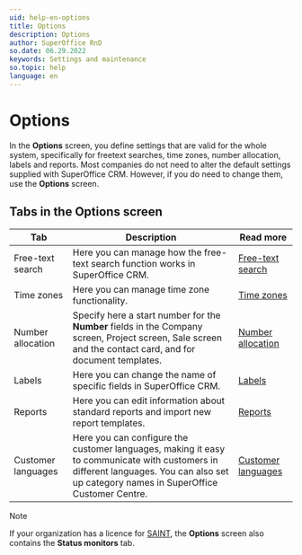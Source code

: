 ```yaml
---
uid: help-en-options
title: Options
description: Options
author: SuperOffice RnD
so.date: 06.29.2022
keywords: Settings and maintenance
so.topic: help
language: en
---
```


# Options

In the **Options** screen, you define settings that are valid for the whole system, specifically for freetext searches, time zones, number allocation, labels and reports. Most companies do not need to alter the default settings supplied with SuperOffice CRM. However, if you do need to change them, use the **Options** screen.

## Tabs in the Options screen

| Tab | Description | Read more |
|---|---|---|
| Free-text search | Here you can manage how the free-text search function works in SuperOffice CRM. | [Free-text search][1] |
| Time zones | Here you can manage time zone functionality. | [Time zones][2] |
| Number allocation | Specify here a start number for the **Number** fields in the Company screen, Project screen, Sale screen and the contact card, and for document templates. | [Number allocation][3] |
| Labels | Here you can change the name of specific fields in SuperOffice CRM. | [Labels][4] |
| Reports | Here you can edit information about standard reports and import new report templates. | [Reports][5] |
| Customer languages | Here you can configure the customer languages, making it easy to communicate with customers in different languages. You can also set up category names in SuperOffice Customer Centre. | [Customer languages][6] |

> [!NOTE]
> If your organization has a licence for [SAINT][7], the **Options** screen also contains the **Status monitors** tab.

<!-- Referenced links -->
[1]: freetext-search/index.md
[2]: timezones.md
[3]: number-allocation.md
[4]: labels.md
[5]: reports.md
[6]: custlang/index.md
[7]: ../../../sale/saint/learn/index.md

<!-- Referenced images -->

